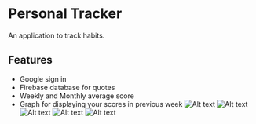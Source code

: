 # Personal Tracker

An application to track habits.


## Features
- Google sign in
- Firebase database for quotes
- Weekly and Monthly average score
- Graph for displaying your scores in previous week
![Alt text](/assets/screenshots/5.png?raw=true " " )
![Alt text](/assets/screenshots/2.png?raw=true " " )
![Alt text](/assets/screenshots/5.png?raw=true " " )
![Alt text](/assets/screenshots/6.png?raw=true " " )
![Alt text](/assets/screenshots/7.png?raw=true " " )

